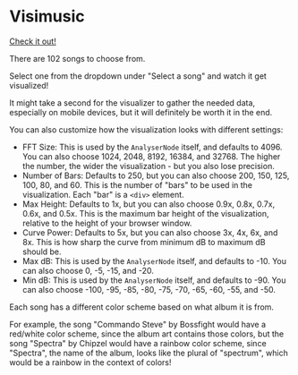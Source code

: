 # Visimusic

[Check it out!](http://marblelover003.github.io/Visimusic/)

There are 102 songs to choose from.

Select one from the dropdown under "Select a song" and watch it get visualized!

It might take a second for the visualizer to gather the needed data, especially on mobile devices, but it will definitely be worth it in the end.

You can also customize how the visualization looks with different settings:

- FFT Size: This is used by the `AnalyserNode` itself, and defaults to 4096. You can also choose 1024, 2048, 8192, 16384, and 32768. The higher the number, the wider the visualization - but you also lose precision.
- Number of Bars: Defaults to 250, but you can also choose 200, 150, 125, 100, 80, and 60. This is the number of "bars" to be used in the visualization. Each "bar" is a `<div>` element.
- Max Height: Defaults to 1x, but you can also choose 0.9x, 0.8x, 0.7x, 0.6x, and 0.5x. This is the maximum bar height of the visualization, relative to the height of your browser window.
- Curve Power: Defaults to 5x, but you can also choose 3x, 4x, 6x, and 8x. This is how sharp the curve from minimum dB to maximum dB should be.
- Max dB: This is used by the `AnalyserNode` itself, and defaults to -10. You can also choose 0, -5, -15, and -20.
- Min dB: This is used by the `AnalyserNode` itself, and defaults to -90. You can also choose -100, -95, -85, -80, -75, -70, -65, -60, -55, and -50.

Each song has a different color scheme based on what album it is from.

For example, the song "Commando Steve" by Bossfight would have a red/white color scheme, since the album art contains those colors, but the song "Spectra" by Chipzel would have a rainbow color scheme, since "Spectra", the name of the album, looks like the plural of "spectrum", which would be a rainbow in the context of colors!
